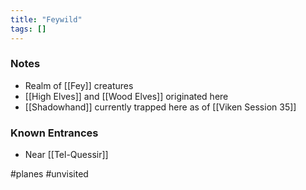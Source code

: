 ```yaml
---
title: "Feywild"
tags: []
---
```


### Notes

- Realm of [[Fey]] creatures
- [[High Elves]] and [[Wood Elves]] originated here
- [[Shadowhand]] currently trapped here as of [[Viken Session 35]]

### Known Entrances

- Near [[Tel-Quessir]]

#planes #unvisited 
